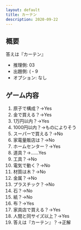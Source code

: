 ```yaml
---
layout: default
title: カーテン
description: 2020-09-22
---
```


## 概要

答えは『カーテン』

- 推理側: 03
- 出題側: (・9
- オプション: なし

## ゲーム内容

1. 原子で構成？→Yes
2. 金で買える？→Yes
3. 1万円以内？→Yes
4. 1000円以内？→ものによりそう
5. スーパーで買える？→No
6. 家電量販店は？→No
7. ホームセンター？→Yes
8. 道具？→……Yes
9. 工具？→No
10. 電気で動く？→No
11. 材質は木？→No
12. 金属？→No
13. プラスチック？→No
14. 石？→No
15. 紙？→No
16. 布？→Yes
17. 家具店で買える？→Yes
18. 人間と同サイズ以上？→Yes
19. 答えは『カーテン』？→正解
